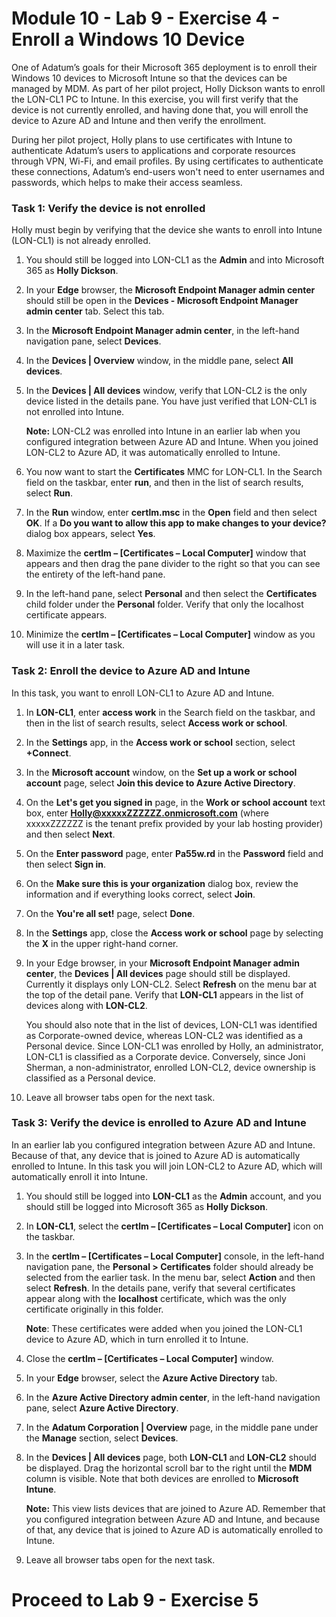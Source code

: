 # Module 10 - Lab 9 - Exercise 4 - Enroll a Windows 10 Device

One of Adatum’s goals for their Microsoft 365 deployment is to enroll their Windows 10 devices to Microsoft Intune so that the devices can be managed by MDM. As part of her pilot project, Holly Dickson wants to enroll the LON-CL1 PC to Intune. In this exercise, you will first verify that the device is not currently enrolled, and having done that, you will enroll the device to Azure AD and Intune and then verify the enrollment. 

During her pilot project, Holly plans to use certificates with Intune to authenticate Adatum’s users to applications and corporate resources through VPN, Wi-Fi, and email profiles. By using certificates to authenticate these connections, Adatum’s end-users won't need to enter usernames and passwords, which helps to make their access seamless. 

### Task 1: Verify the device is not enrolled

Holly must begin by verifying that the device she wants to enroll into Intune (LON-CL1) is not already enrolled. 

1. You should still be logged into LON-CL1 as the **Admin** and into Microsoft 365 as **Holly Dickson**.

2. In your **Edge** browser, the **Microsoft Endpoint Manager admin center** should still be open in the **Devices - Microsoft Endpoint Manager admin center** tab. Select this tab.

3. In the **Microsoft Endpoint Manager admin center**, in the left-hand navigation pane, select **Devices**.

4. In the **Devices | Overview** window, in the middle pane, select **All devices**.

5. In the **Devices | All devices** window, verify that LON-CL2 is the only device listed in the details pane. You have just verified that LON-CL1 is not enrolled into Intune. <br/>

   **Note:** LON-CL2 was enrolled into Intune in an earlier lab when you configured integration between Azure AD and Intune. When you joined LON-CL2 to Azure AD, it was automatically enrolled to Intune.  

6. You now want to start the **Certificates** MMC for LON-CL1. In the Search field on the taskbar, enter **run**, and then in the list of search results, select **Run**.

7. In the **Run** window, enter **certlm.msc** in the **Open** field and then select **OK**. If a **Do you want to allow this app to make changes to your device?** dialog box appears, select **Yes**.

8. Maximize the **certlm – [Certificates – Local Computer]** window that appears and then drag the pane divider to the right so that you can see the entirety of the left-hand pane. 

9. In the left-hand pane, select **Personal** and then select the **Certificates** child folder under the **Personal** folder. Verify that only the localhost certificate appears. 

10. Minimize the **certlm – [Certificates – Local Computer]** window as you will use it in a later task.

### Task 2: Enroll the device to Azure AD and Intune

In this task, you want to enroll LON-CL1 to Azure AD and Intune.

1. In **LON-CL1**, enter **access work** in the Search field on the taskbar, and then in the list of search results, select **Access work or school**.

2. In the **Settings** app, in the **Access work or school** section, select **+Connect**.

3. In the **Microsoft account** window, on the **Set up a work or school account** page, select **Join this device to Azure Active Directory**.

4. On the **Let's get you signed in** page, in the **Work or school account** text box, enter **Holly@xxxxxZZZZZZ.onmicrosoft.com** (where xxxxxZZZZZZ is the tenant prefix provided by your lab hosting provider) and then select **Next**.

5. On the **Enter password** page, enter **Pa55w.rd** in the **Password** field and then select **Sign in**.

6. On the **Make sure this is your organization** dialog box, review the information and if everything looks correct, select **Join**.

7. On the **You're all set!** page, select **Done**.

8. In the **Settings** app, close the **Access work or school** page by selecting the **X** in the upper right-hand corner.

9. In your Edge browser, in your **Microsoft Endpoint Manager admin center**, the **Devices | All devices** page should still be displayed. Currently it displays only LON-CL2. Select **Refresh** on the menu bar at the top of the detail pane. Verify that **LON-CL1** appears in the list of devices along with **LON-CL2**. <br/>

   You should also note that in the list of devices, LON-CL1 was identified as Corporate-owned device, whereas LON-CL2 was identified as a Personal device. Since LON-CL1 was enrolled by Holly, an administrator, LON-CL1 is classified as a Corporate device. Conversely, since Joni Sherman, a non-administrator, enrolled LON-CL2, device ownership is classified as a Personal device. <br/>

10. Leave all browser tabs open for the next task.

### Task 3: Verify the device is enrolled to Azure AD and Intune

In an earlier lab you configured integration between Azure AD and Intune. Because of that, any device that is joined to Azure AD is automatically enrolled to Intune. In this task you will join LON-CL2 to Azure AD, which will automatically enroll it into Intune.

1. You should still be logged into **LON-CL1** as the **Admin** account, and you should still be logged into Microsoft 365 as **Holly Dickson**.

2. In **LON-CL1**, select the **certlm – [Certificates – Local Computer]** icon on the taskbar.

3. In the **certlm – [Certificates – Local Computer]** console, in the left-hand navigation pane, the **Personal > Certificates** folder should already be selected from the earlier task. In the menu bar, select **Action** and then select **Refresh**. In the details pane, verify that several certificates appear along with the **localhost** certificate, which was the only certificate originally in this folder.<br/>

    **Note**: These certificates were added when you joined the LON-CL1 device to Azure AD, which in turn enrolled it to Intune.

4. Close the **certlm – [Certificates – Local Computer]** window. 

5. In your **Edge** browser, select the **Azure Active Directory** tab.

6. In the **Azure Active Directory admin center**, in the left-hand navigation pane, select **Azure Active Directory**. 

7. In the **Adatum Corporation | Overview** page, in the middle pane under the **Manage** section, select **Devices**.

8. In the **Devices | All devices** page, both **LON-CL1** and **LON-CL2** should be displayed. Drag the horizontal scroll bar to the right until the **MDM** column is visible. Note that both devices are enrolled to **Microsoft Intune**.  <br/>

    **Note:** This view lists devices that are joined to Azure AD. Remember that you configured integration between Azure AD and Intune, and because of that, any device that is joined to Azure AD is automatically enrolled to Intune.

9. Leave all browser tabs open for the next task.


# Proceed to Lab 9 - Exercise 5
